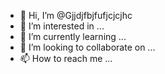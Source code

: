 - 👋 Hi, I’m @Gjjdjfbjfufjcjcjhc
- 👀 I’m interested in ...
- 🌱 I’m currently learning ...
- 💞️ I’m looking to collaborate on ...
- 📫 How to reach me ...

<!---
Gjjdjfbjfufjcjcjhc/Gjjdjfbjfufjcjcjhc is a ✨ special ✨ repository because its `README.md` (this file) appears on your GitHub profile.
You can click the Preview link to take a look at your changes.
--->
